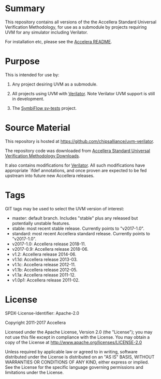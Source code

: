 # Summary

This repository contains all versions of the the Accellera Standard
Universal Verification Methodology, for use as a submodule by projects
requiring UVM for any simulator including Verilator.

For installation etc, please see the [Accelera README](../README.md).

# Purpose

This is intended for use by:

1. Any project desiring UVM as a submodule.

2. All projects using UVM with [Verilator](https://verilator.org).  Note
Verilator UVM support is still in development.

3. The [SymbiFlow sv-tests](https://github.com/SymbiFlow/sv-tests) project.

# Source Material

This repository is hosted at https://github.com/chipsalliance/uvm-verilator.

The repository code was downloaded from [Accellera Standard Universal
Verification Methodology
Downloads](https://www.accellera.org/downloads/standards/uvm).

It also contains modifications for [Verilator](https://verilator.org).  All
such modifications have appropriate `ifdef annotations, and once proven are
expected to be fed upstream into future new Accellera releases.

# Tags

GIT tags may be used to select the UVM version of interest:

- master: default branch. Includes "stable" plus any released but potentially unstable features.
- stable: most recent stable release. Currently points to "v2017-1.0".
- standard: most recent Accellera standard release. Currently points to "v2017-1.0".
- v2017-1.0: Accellera release 2018-11.
- v2017-0.9: Accellera release 2018-06.
- v1.2: Accellera release 2014-06.
- v1.1d: Accellera release 2013-03.
- v1.1c: Accellera release 2012-11.
- v1.1b: Accellera release 2012-05.
- v1.1a: Accellera release 2011-12.
- v1.0p1: Accellera release 2011-02.

# License

SPDX-License-Identifier: Apache-2.0

Copyright 2011-2017 Accellera

Licensed under the Apache License, Version 2.0 (the "License"); you may not
use this file except in compliance with the License.  You may obtain a copy
of the License at http://www.apache.org/licenses/LICENSE-2.0

Unless required by applicable law or agreed to in writing, software
distributed under the License is distributed on an "AS IS" BASIS, WITHOUT
WARRANTIES OR CONDITIONS OF ANY KIND, either express or implied.  See the
License for the specific language governing permissions and limitations
under the License.
